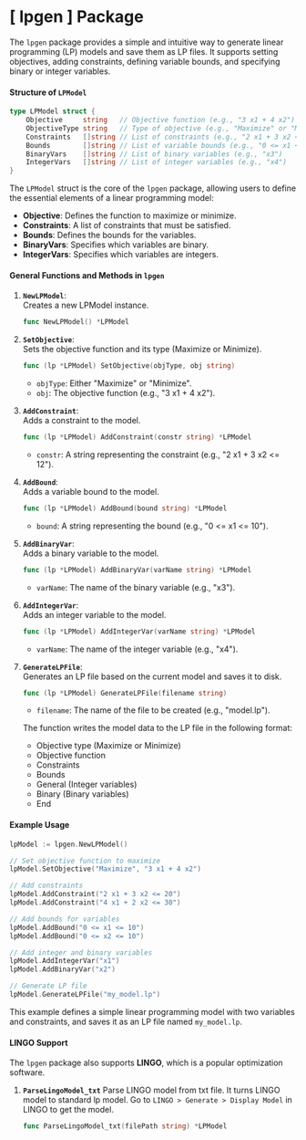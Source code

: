 # [ lpgen ] Package

The `lpgen` package provides a simple and intuitive way to generate linear programming (LP) models and save them as LP files. It supports setting objectives, adding constraints, defining variable bounds, and specifying binary or integer variables.

#### Structure of `LPModel`

```go
type LPModel struct {
	Objective     string   // Objective function (e.g., "3 x1 + 4 x2")
	ObjectiveType string   // Type of objective (e.g., "Maximize" or "Minimize")
	Constraints   []string // List of constraints (e.g., "2 x1 + 3 x2 <= 12")
	Bounds        []string // List of variable bounds (e.g., "0 <= x1 <= 10")
	BinaryVars    []string // List of binary variables (e.g., "x3")
	IntegerVars   []string // List of integer variables (e.g., "x4")
}
```

The `LPModel` struct is the core of the `lpgen` package, allowing users to define the essential elements of a linear programming model:

- **Objective**: Defines the function to maximize or minimize.
- **Constraints**: A list of constraints that must be satisfied.
- **Bounds**: Defines the bounds for the variables.
- **BinaryVars**: Specifies which variables are binary.
- **IntegerVars**: Specifies which variables are integers.

#### General Functions and Methods in `lpgen`

1. **`NewLPModel`**:  
   Creates a new LPModel instance.
   ```go
   func NewLPModel() *LPModel
   ```

2. **`SetObjective`**:  
   Sets the objective function and its type (Maximize or Minimize).
   ```go
   func (lp *LPModel) SetObjective(objType, obj string)
   ```
   - `objType`: Either "Maximize" or "Minimize".
   - `obj`: The objective function (e.g., "3 x1 + 4 x2").

3. **`AddConstraint`**:  
   Adds a constraint to the model.
   ```go
   func (lp *LPModel) AddConstraint(constr string) *LPModel
   ```
   - `constr`: A string representing the constraint (e.g., "2 x1 + 3 x2 <= 12").

4. **`AddBound`**:  
   Adds a variable bound to the model.
   ```go
   func (lp *LPModel) AddBound(bound string) *LPModel
   ```
   - `bound`: A string representing the bound (e.g., "0 <= x1 <= 10").

5. **`AddBinaryVar`**:  
   Adds a binary variable to the model.
   ```go
   func (lp *LPModel) AddBinaryVar(varName string) *LPModel
   ```
   - `varName`: The name of the binary variable (e.g., "x3").

6. **`AddIntegerVar`**:  
   Adds an integer variable to the model.
   ```go
   func (lp *LPModel) AddIntegerVar(varName string) *LPModel
   ```
   - `varName`: The name of the integer variable (e.g., "x4").

7. **`GenerateLPFile`**:  
   Generates an LP file based on the current model and saves it to disk.
   ```go
   func (lp *LPModel) GenerateLPFile(filename string)
   ```
   - `filename`: The name of the file to be created (e.g., "model.lp").
   
   The function writes the model data to the LP file in the following format:
   - Objective type (Maximize or Minimize)
   - Objective function
   - Constraints
   - Bounds
   - General (Integer variables)
   - Binary (Binary variables)
   - End

#### Example Usage

```go
lpModel := lpgen.NewLPModel()

// Set objective function to maximize
lpModel.SetObjective("Maximize", "3 x1 + 4 x2")

// Add constraints
lpModel.AddConstraint("2 x1 + 3 x2 <= 20")
lpModel.AddConstraint("4 x1 + 2 x2 <= 30")

// Add bounds for variables
lpModel.AddBound("0 <= x1 <= 10")
lpModel.AddBound("0 <= x2 <= 10")

// Add integer and binary variables
lpModel.AddIntegerVar("x1")
lpModel.AddBinaryVar("x2")

// Generate LP file
lpModel.GenerateLPFile("my_model.lp")
```

This example defines a simple linear programming model with two variables and constraints, and saves it as an LP file named `my_model.lp`.

#### LINGO Support

The `lpgen` package also supports **LINGO**, which is a popular optimization software.

1. **`ParseLingoModel_txt`**
   Parse LINGO model from txt file. It turns LINGO model to standard lp model.
   Go to `LINGO > Generate > Display Model` in LINGO to get the model.
   ```go
   func ParseLingoModel_txt(filePath string) *LPModel
   ```
